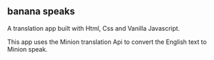 ## banana speaks

A translation app built with Html, Css and Vanilla Javascript.

This app uses the Minion translation Api to convert the English text to Minion speak.